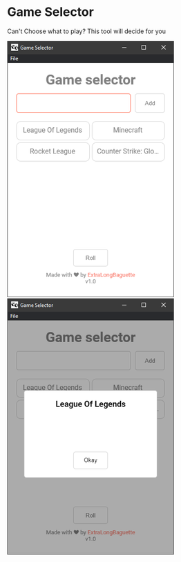# Game Selector
Can't Choose what to play? This tool will decide for you

![Screenshot1](Screenshot1.png)
![Screenshot2](Screenshot2.png)

